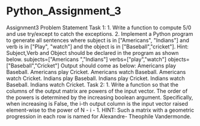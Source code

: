 # Python_Assignment_3
Assignment3
Problem Statement
Task 1:
1.
Write a function to compute 5/0 and use try/except to catch the exceptions.
2.
Implement a Python program to generate all sentences where subject is in ["Americans",
"Indians"] and verb is in ["Play", "watch"] and the object is in ["Baseball","cricket"].
Hint: Subject,Verb and Object should be declared in the program as shown below.
subjects=["Americans ","Indians"]
verbs=["play","watch"]
objects=["Baseball","Cricket"]
Output should come as below:
Americans play Baseball.
Americans play Cricket.
Americans watch Baseball.
Americans watch Cricket.
Indians play Baseball.
Indians play Cricket.
Indians watch Baseball.
Indians watch Cricket.
Task 2:
1.
Write a function so that the columns of the output matrix are powers of the input vector.
The order of the powers is determined by the increasing boolean argument. Specifically, when
increasing is False, the i-th output column is the input vector raised element-wise to the power
of N - i - 1.
HINT: Such a matrix with a geometric progression in each row is named for Alexandre-
Theophile Vandermonde.
